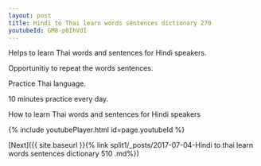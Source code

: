```yaml
---
layout: post
title: Hindi to Thai learn words sentences dictionary 270 
youtubeId: GM8-p0IhVdI
---
```

 
 
Helps to learn Thai words and sentences for Hindi speakers.

Opportunitiy to repeat the words sentences. 

Practice Thai language. 
 
10 minutes practice every day. 
 
How to learn Thai words and sentences for Hindi speakers 
 
{% include youtubePlayer.html id=page.youtubeId %}
 
 
[Next]({{ site.baseurl }}{% link  split1/_posts/2017-07-04-Hindi to thai learn words sentences dictionary 510 .md%})
 

